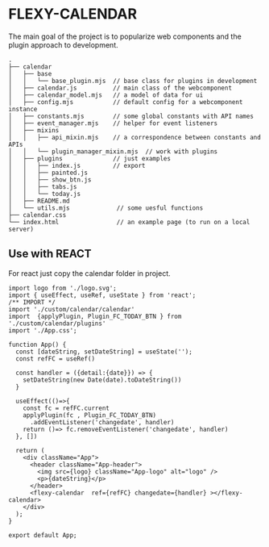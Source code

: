 # FLEXY-CALENDAR

The main goal of the project is to popularize web components and the plugin approach to development.

    .
    ├── calendar
    │   ├── base
    │   │   └── base_plugin.mjs  // base class for plugins in development
    │   ├── calendar.js          // main class of the webcomponent  
    │   ├── calendar_model.mjs   // a model of data for ui 
    │   ├── config.mjs           // default config for a webcomponent instance
    │   ├── constants.mjs        // some global constants with API names 
    │   ├── event_manager.mjs    // helper for event listeners   
    │   ├── mixins
    │   │   ├── api_mixin.mjs    // a correspondence between constants and APIs
    │   │   └── plugin_manager_mixin.mjs  // work with plugins
    │   ├── plugins              // just examples  
    │   │   ├── index.js         // export   
    │   │   ├── painted.js        
    │   │   ├── show_btn.js
    │   │   ├── tabs.js
    │   │   └── today.js
    │   ├── README.md
    │   └── utils.mjs             // some uesful functions
    ├── calendar.css
    └── index.html                // an example page (to run on a local server)

## Use with REACT

For react just copy the calendar folder in project.


    import logo from './logo.svg';
    import { useEffect, useRef, useState } from 'react';
    /** IMPORT */
    import './custom/calendar/calendar'
    import  {applyPlugin, Plugin_FC_TODAY_BTN } from './custom/calendar/plugins'
    import './App.css';

    function App() {
      const [dateString, setDateString] = useState('');
      const refFC = useRef()

      const handler = ({detail:{date}}) => {
        setDateString(new Date(date).toDateString())
      }

      useEffect(()=>{
        const fc = refFC.current
        applyPlugin(fc , Plugin_FC_TODAY_BTN)
          .addEventListener('changedate', handler)
        return ()=> fc.removeEventListener('changedate', handler)
      }, [])

      return (
        <div className="App">
          <header className="App-header">
            <img src={logo} className="App-logo" alt="logo" />
            <p>{dateString}</p>  
          </header>
          <flexy-calendar  ref={refFC} changedate={handler} ></flexy-calendar>
        </div>
      );
    }

    export default App;
